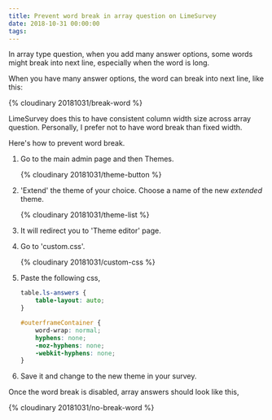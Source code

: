 ```yaml
---
title: Prevent word break in array question on LimeSurvey
date: 2018-10-31 00:00:00
tags:
---
```

In array type question, when you add many answer options, some words might break into next line, especially when the word is long.

<!-- more -->

When you have many answer options, the word can break into next line, like this:

{% cloudinary 20181031/break-word %}

LimeSurvey does this to have consistent column width size across array question. Personally, I prefer not to have word break than fixed width.

Here's how to prevent word break.

1. Go to the main admin page and then Themes.

	{% cloudinary 20181031/theme-button %}

2. 'Extend' the theme of your choice. Choose a name of the new *extended* theme.

	{% cloudinary 20181031/theme-list %}

3. It will redirect you to 'Theme editor' page.
4. Go to 'custom.css'.

	{% cloudinary 20181031/custom-css %}

5. Paste the following css,

	```css
	table.ls-answers {
	    table-layout: auto;
	}
	
	#outerframeContainer {
	    word-wrap: normal;
	    hyphens: none;
	    -moz-hyphens: none;
	    -webkit-hyphens: none;
	}
	```

5. Save it and change to the new theme in your survey.

Once the word break is disabled, array answers should look like this,

{% cloudinary 20181031/no-break-word %}